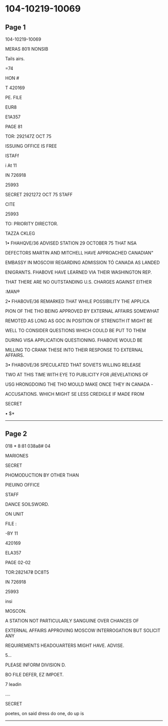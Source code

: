 # 104-10219-10069

## Page 1

104-10219-10069

MERAS 801I NONSIB

Tails airs.

=74

HON #

T 420169

PE. FILE

EUR8

E1A357

PAGE 81

TOR: 292147Z OCT 75

ISSUING OFFICE IS FREE

ISTAFf

i At 11

IN 726918

25993

SECRET 2921272 OCT 75 STAFF

CITE

25993

TO: PRIORITY DIRECTOR.

TAZZA CKLEG

1• FHAHQVE/36 ADVISED STATION 29 OCTOBER 75 THAT NSA

DEFECTORS MARTIN AND MITCHELL HAVE APPROACHED CANADIAN"

EMBASSY IN MOSCOW REGARDING ADMISSION TÓ CANADA AS LANDED

ENIGRANTS. FHABOVE HAVE LEARNED VIA THEIR WASHINGTON REP.

THAT THERE ARE NO OUTSTANDING U.S. CHARGES AGAINST EITHER

:MAN®

2• FHABOVE/36 REMARKED THAT WHILE POSSIBILITY THE APPLICA

PION OF THE THO BEING APPROVED BY EXTERNAL AFFAIRS SOMEWHAT

REMOTED AS LONG AS GOC IN POSITION OF STRENGTH IT MIGHT BE

WELL TO CONSIDER QUESTIONS WHICH COULD BE PUT TO THEM

DURING VISA APPLICATION QUESTIONING. FHABOVE WOULD BE

MILLING TO CRANK THESE INTO THEIR RESPONSE TO EXTERNAL AFFAIRS.

3• FHABOVE/36 SPECULATED THAT SOVIETS WILLING RELEASE

TWO AT THIS TIME WITH EYE TO PUBLICITY FOR ¡REVELATIONS OF

USG HRONGDOING THE THO MOULD MAKE ONCE THEY IN CANADA -

ACCUSATIONS. WHICH MIGHT SE LESS CREDIGLE IF MADE FROM

SECRET

• $*

---

## Page 2

018 * 8:81 038a8# 04

MARIONES

SECRET

PHOMODUCTION BY OTHER THAN

PIEUINO OFFICE

STAFF

DANCE SOILSWORD.

ON UNIT

FILE :

-BY 11

420169

ELA357

PAGE 02-02

TOR:282147₴ DC8T5

IN 726918

25993

insi

MOSCON.

A STATION NOT PARTICULARLY SANGUINE OVER CHANCES OF

EXTERNAL AFFAIRS APPROVING MOSCOW INTERROGATION BUT SOLICIT ANY

REQUIREMENTS HEADOUARTERS MIGHT HAVE. ADVISE.

5...

PLEASE INFORM DIVISION D.

BO FILE DEFER, EZ IMPOET.

7 leadin

....

SECRET

poetes, on said dress do one, do up is

---

